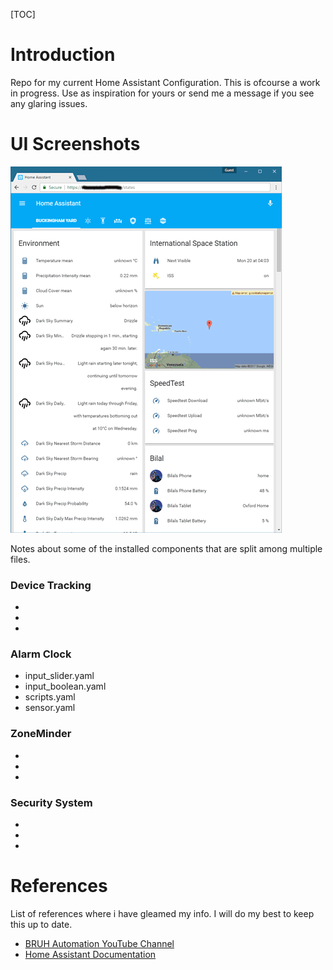 [TOC]

# Introduction
Repo for my current Home Assistant Configuration. This is ofcourse a work in progress. Use as inspiration for yours or send me a message if you see any glaring issues. 

# UI Screenshots

![Default View](www/readme.gif "Default View")


Notes about some of the installed components that are split among multiple files.

### Device Tracking
* 
* 
* 

### Alarm Clock
* input_slider.yaml
* input_boolean.yaml
* scripts.yaml
* sensor.yaml

### ZoneMinder
* 
* 
* 

### Security System
* 
* 
* 



# References
List of references where i have gleamed my info. I will do my best to keep this up to date.

 - [BRUH Automation YouTube Channel](https://www.youtube.com/channel/UCLecVrux63S6aYiErxdiy4w/featured) 
 - [Home Assistant Documentation](https://home-assistant.io/)